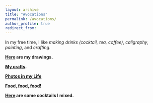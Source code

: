 ```yaml
---
layout: archive
title: "Avocations"
permalink: /avocations/
author_profile: true
redirect_from:
---
```

In my free time, I like *making drinks (cocktail, tea, coffee)*, *caligraphy*, *painting*, and *crafting*.


**[Here](https://kaiserwholearns.github.io/avocations/art) are my drawings.**

**[My crafts](https://kaiserwholearns.github.io/avocations/craft).**

**[Photos in my Life](https://kaiserwholearns.github.io/avocations/photos)**

**[Food, food, food!](https://kaiserwholearns.github.io/avocations/food)**

**[Here](https://kaiserwholearns.github.io/avocations/cocktails) are some cocktails I mixed.**